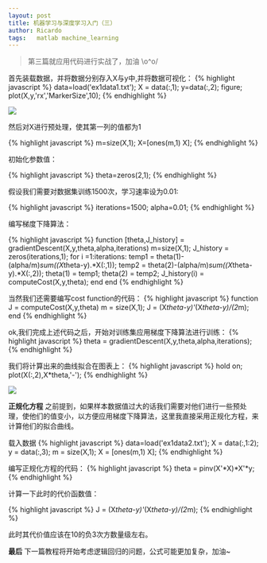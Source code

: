 ```yaml
---
layout: post
title: 机器学习与深度学习入门（三）
author: Ricardo
tags:	matlab machine_learning
---
```


> 第三篇就应用代码进行实战了，加油 \o^o/

首先装载数据，并将数据分别存入X与y中,并将数据可视化：
{% highlight javascript %}
data=load('ex1data1.txt');
X = data(:,1); y=data(:,2);
figure;
plot(X,y,'rx','MarkerSize',10);
{% endhighlight %}

![](http://upload-images.jianshu.io/upload_images/3205350-52d67ef11727443f.jpg?imageMogr2/auto-orient/strip%7CimageView2/2/w/1240)

然后对X进行预处理，使其第一列的值都为1

{% highlight javascript %}
m=size(X,1);
X=[ones(m,1) X];
{% endhighlight %}

初始化参数值：

{% highlight javascript %}
theta=zeros(2,1);
{% endhighlight %}

假设我们需要对数据集训练1500次，学习速率设为0.01:

{% highlight javascript %}
iterations=1500;
alpha=0.01;
{% endhighlight %}

编写梯度下降算法：

{% highlight javascript %}
function [theta,J_history] = gradientDescent(X,y,theta,alpha,iterations)
m=size(X,1);
J_history = zeros(iterations,1);
  for i =1:iterations:
    temp1 = theta(1)-(alpha/m)*sum((X*theta-y).*X(:,1));
    temp2 = theta(2)-(alpha/m)*sum((X*theta-y).*X(:,2));
    theta(1) = temp1;
    theta(2) = temp2;
    J_history(i) = computeCost(X,y,theta);
  end
end
{% endhighlight %}

当然我们还需要编写cost function的代码：
{% highlight javascript %}
function J = computeCost(X,y,theta)
  m = size(X,1);
  J = (X*theta-y)'*(X*theta-y)/(2*m);
end
{% endhighlight %}

ok,我们完成上述代码之后，开始对训练集应用梯度下降算法进行训练：
{% highlight javascript %}
theta = gradientDescent(X,y,theta,alpha,iterations);
{% endhighlight %}

我们将计算出来的曲线拟合在图表上：
{% highlight javascript %}
hold on;
plot(X(:,2),X*theta,'-');
{% endhighlight %}

![](http://upload-images.jianshu.io/upload_images/3205350-2aa54047e35e8a4c.jpg?imageMogr2/auto-orient/strip%7CimageView2/2/w/1240)

**正规化方程**
之前提到，如果样本数据值过大的话我们需要对他们进行一些预处理，使他们的值变小，以方便应用梯度下降算法，这里我直接采用正规化方程，来计算他们的拟合曲线。

载入数据
{% highlight javascript %}
data=load('ex1data2.txt');
X = data(:,1:2);
y = data(:,3);
m = size(X,1);
X = [ones(m,1) X];
{% endhighlight %}

编写正规化方程的代码：
{% highlight javascript %}
theta = pinv(X'*X)*X'*y;
{% endhighlight %}

计算一下此时的代价函数值：

{% highlight javascript %}
 J = (X*theta-y)'*(X*theta-y)/(2*m);
{% endhighlight %}

此时其代价值应该在10的负3次方数量级左右。

**最后**
下一篇教程将开始考虑逻辑回归的问题，公式可能更加复杂，加油~

